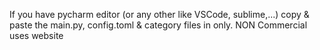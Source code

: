 If you have pycharm editor (or any other like VSCode, sublime,...) copy & paste the main.py, config.toml & category files in only.
NON Commercial uses website
